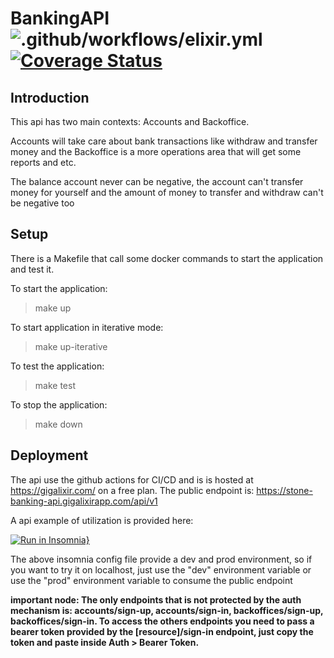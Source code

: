 
# BankingAPI ![.github/workflows/elixir.yml](https://github.com/andrepaes/api_banking/workflows/.github/workflows/elixir.yml/badge.svg) [![Coverage Status](https://coveralls.io/repos/github/andrepaes/api_banking/badge.svg?branch=master)](https://coveralls.io/github/andrepaes/api_banking?branch=master)

## Introduction

This api has two main contexts: Accounts and Backoffice. 

Accounts will take care about bank transactions like withdraw and transfer money and the Backoffice is a more operations area that will get some reports and etc.

The balance account never can be negative, the account can't transfer money for yourself and the amount of money to transfer and withdraw can't be negative too

## Setup

There is a Makefile that call some docker commands to start the application and test it.

To start the application:
> make up

To start application in iterative mode:
> make up-iterative

To test the application:
> make test

To stop the application:
> make down

## Deployment

The api use the github actions for CI/CD and is is hosted at https://gigalixir.com/ on a free plan.
The public endpoint is: https://stone-banking-api.gigalixirapp.com/api/v1

A api example of utilization is provided here: 

[![Run in Insomnia}](https://insomnia.rest/images/run.svg)](https://insomnia.rest/run/?label=banking-api&uri=https%3A%2F%2Fraw.githubusercontent.com%2Fandrepaes%2Fapi_banking%2Fmaster%2FInsomnia.json)

The above insomnia config file provide a dev and prod environment, so if you want to try it on localhost, just use the "dev" environment variable or use the "prod" environment variable to consume the public endpoint

**important node: The only endpoints that is not protected by the auth mechanism is: accounts/sign-up, accounts/sign-in, backoffices/sign-up, backoffices/sign-in. To access the others endpoints you need to pass a bearer token provided by the [resource]/sign-in endpoint, just copy the token and paste inside Auth > Bearer Token.**
